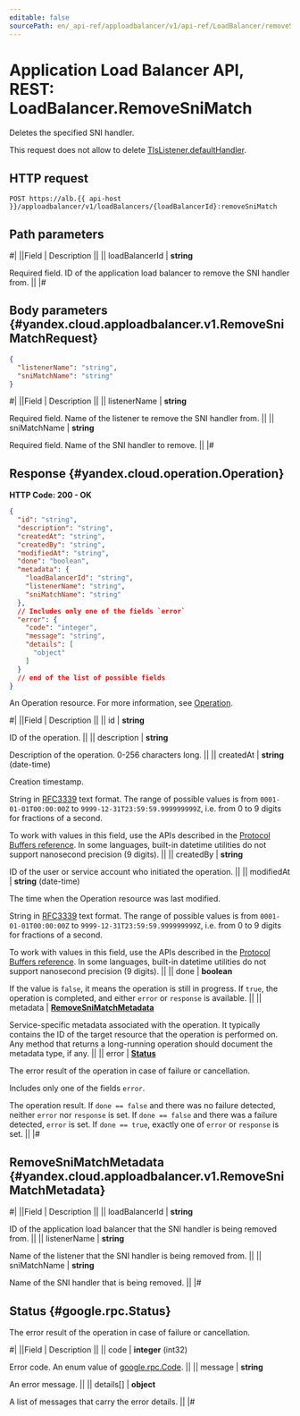 ```yaml
---
editable: false
sourcePath: en/_api-ref/apploadbalancer/v1/api-ref/LoadBalancer/removeSniMatch.md
---
```


# Application Load Balancer API, REST: LoadBalancer.RemoveSniMatch

Deletes the specified SNI handler.

This request does not allow to delete [TlsListener.defaultHandler](/docs/application-load-balancer/api-ref/LoadBalancer/get#yandex.cloud.apploadbalancer.v1.TlsListener).

## HTTP request

```
POST https://alb.{{ api-host }}/apploadbalancer/v1/loadBalancers/{loadBalancerId}:removeSniMatch
```

## Path parameters

#|
||Field | Description ||
|| loadBalancerId | **string**

Required field. ID of the application load balancer to remove the SNI handler from. ||
|#

## Body parameters {#yandex.cloud.apploadbalancer.v1.RemoveSniMatchRequest}

```json
{
  "listenerName": "string",
  "sniMatchName": "string"
}
```

#|
||Field | Description ||
|| listenerName | **string**

Required field. Name of the listener te remove the SNI handler from. ||
|| sniMatchName | **string**

Required field. Name of the SNI handler to remove. ||
|#

## Response {#yandex.cloud.operation.Operation}

**HTTP Code: 200 - OK**

```json
{
  "id": "string",
  "description": "string",
  "createdAt": "string",
  "createdBy": "string",
  "modifiedAt": "string",
  "done": "boolean",
  "metadata": {
    "loadBalancerId": "string",
    "listenerName": "string",
    "sniMatchName": "string"
  },
  // Includes only one of the fields `error`
  "error": {
    "code": "integer",
    "message": "string",
    "details": [
      "object"
    ]
  }
  // end of the list of possible fields
}
```

An Operation resource. For more information, see [Operation](/docs/api-design-guide/concepts/operation).

#|
||Field | Description ||
|| id | **string**

ID of the operation. ||
|| description | **string**

Description of the operation. 0-256 characters long. ||
|| createdAt | **string** (date-time)

Creation timestamp.

String in [RFC3339](https://www.ietf.org/rfc/rfc3339.txt) text format. The range of possible values is from
`0001-01-01T00:00:00Z` to `9999-12-31T23:59:59.999999999Z`, i.e. from 0 to 9 digits for fractions of a second.

To work with values in this field, use the APIs described in the
[Protocol Buffers reference](https://developers.google.com/protocol-buffers/docs/reference/overview).
In some languages, built-in datetime utilities do not support nanosecond precision (9 digits). ||
|| createdBy | **string**

ID of the user or service account who initiated the operation. ||
|| modifiedAt | **string** (date-time)

The time when the Operation resource was last modified.

String in [RFC3339](https://www.ietf.org/rfc/rfc3339.txt) text format. The range of possible values is from
`0001-01-01T00:00:00Z` to `9999-12-31T23:59:59.999999999Z`, i.e. from 0 to 9 digits for fractions of a second.

To work with values in this field, use the APIs described in the
[Protocol Buffers reference](https://developers.google.com/protocol-buffers/docs/reference/overview).
In some languages, built-in datetime utilities do not support nanosecond precision (9 digits). ||
|| done | **boolean**

If the value is `false`, it means the operation is still in progress.
If `true`, the operation is completed, and either `error` or `response` is available. ||
|| metadata | **[RemoveSniMatchMetadata](#yandex.cloud.apploadbalancer.v1.RemoveSniMatchMetadata)**

Service-specific metadata associated with the operation.
It typically contains the ID of the target resource that the operation is performed on.
Any method that returns a long-running operation should document the metadata type, if any. ||
|| error | **[Status](#google.rpc.Status)**

The error result of the operation in case of failure or cancellation.

Includes only one of the fields `error`.

The operation result.
If `done == false` and there was no failure detected, neither `error` nor `response` is set.
If `done == false` and there was a failure detected, `error` is set.
If `done == true`, exactly one of `error` or `response` is set. ||
|#

## RemoveSniMatchMetadata {#yandex.cloud.apploadbalancer.v1.RemoveSniMatchMetadata}

#|
||Field | Description ||
|| loadBalancerId | **string**

ID of the application load balancer that the SNI handler is being removed from. ||
|| listenerName | **string**

Name of the listener that the SNI handler is being removed from. ||
|| sniMatchName | **string**

Name of the SNI handler that is being removed. ||
|#

## Status {#google.rpc.Status}

The error result of the operation in case of failure or cancellation.

#|
||Field | Description ||
|| code | **integer** (int32)

Error code. An enum value of [google.rpc.Code](https://github.com/googleapis/googleapis/blob/master/google/rpc/code.proto). ||
|| message | **string**

An error message. ||
|| details[] | **object**

A list of messages that carry the error details. ||
|#
